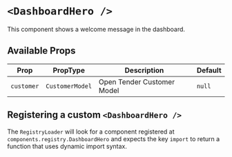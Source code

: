 # `<DashboardHero />`

This component shows a welcome message in the dashboard.

## Available Props

| Prop       | PropType        | Description                | Default |
| ---------- | --------------- | -------------------------- | ------- |
| `customer` | `CustomerModel` | Open Tender Customer Model | `null`  |

## Registering a custom `<DashboardHero />`

The `RegistryLoader` will look for a component registered at `components.registry.DashboardHero` and expects the key `import` to return a function that uses dynamic import syntax.
